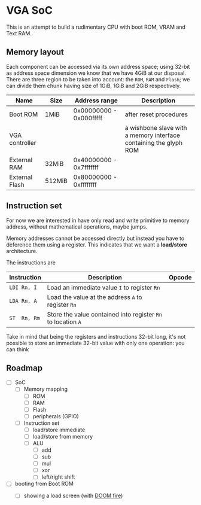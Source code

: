 # VGA SoC

This is an attempt to build a rudimentary CPU with boot ROM, VRAM and Text RAM.

## Memory layout

Each component can be accessed via its own address space; using 32-bit as address space dimension
we know that we have 4GiB at our disposal. There are three region to be taken into account:
the ``ROM``, ``RAM`` and ``Flash``; we can divide them chunk having size of 1GiB, 1GiB and 2GiB respectively.

| Name           | Size   |Address range | Description |
|------          |--------|--------------|-------------|
| Boot ROM       |   1MiB | 0x00000000 - 0x000fffff | after reset procedures |
| VGA controller |        |              | a wishbone slave with a memory interface containing the glyph ROM |
| External RAM   |  32MiB | 0x40000000 - 0x7fffffff | |
| External Flash | 512MiB | 0x80000000 - 0xffffffff | |

## Instruction set

For now we are interested in have only read and write primitive to memory address, without mathematical
operations, maybe jumps.

Memory addresses cannot be accessed directly but instead you have to deference them using a register.
This indicates that we want a **load/store** architecture.

The instructions are

| Instruction | Description | Opcode |
|-------------|-------------|--------|
| ``LDI Rn, I`` | Load an immediate value ``I`` to register ``Rn`` |
| ``LDA Rn, A`` | Load the value at the address ``A`` to register ``Rn`` |
| ``ST  Rn, Rm`` | Store the value contained into register ``Rn`` to location ``A`` |

Take in mind that being the registers and instructions 32-bit long, it's not possible to
store an immediate 32-bit value with only one operation: you can think


## Roadmap

 - [ ] SoC
   - [ ] Memory mapping
     - [ ] ROM
     - [ ] RAM
     - [ ] Flash
     - [ ] peripherals (GPIO)
   - [ ] Instruction set
     - [ ] load/store immediate
     - [ ] load/store from memory
     - [ ] ALU
       - [ ] add
       - [ ] sub
       - [ ] mul
       - [ ] xor
       - [ ] left/right shift
  - [ ] booting from Boot ROM
    - [ ] showing a load screen (with [DOOM fire](http://fabiensanglard.net/doom_fire_psx/))

